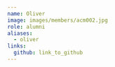 ```yaml
---
name: Oliver 
image: images/members/acm002.jpg 
role: alumni
aliases:
  - oliver
links:
  github: link_to_github 
---
```

